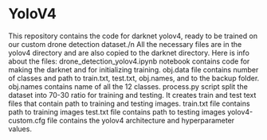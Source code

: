 # YoloV4
This repository contains the code for darknet yolov4, ready to be trained on our custom drone detection dataset./n
All the necessary files are in the yolov4 directory and are also copied to the darknet directory.
Here is info about the files:
drone_detection_yolov4.ipynb notebook contains code for making the darknet and for initializing training.
obj.data file contains number of classes and path to train.txt, test.txt, obj.names, and to the backup folder. 
obj.names contains name of all the 12 classes.
process.py script split the dataset into 70-30 ratio for training and testing. It creates train and test text files that contain path to training and testing images.
train.txt file contains path to training images
test.txt file contains path to testing images
yolov4-custom.cfg file contains the yolov4 architecture and hyperparameter values.

